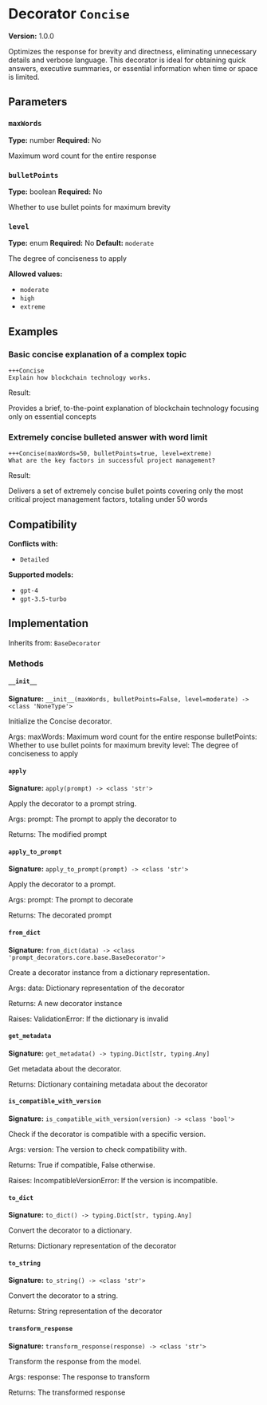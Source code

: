 # Decorator `Concise`

**Version:** 1.0.0

Optimizes the response for brevity and directness, eliminating unnecessary details and verbose language. This decorator is ideal for obtaining quick answers, executive summaries, or essential information when time or space is limited.

## Parameters

### `maxWords`

**Type:** number
**Required:** No

Maximum word count for the entire response

### `bulletPoints`

**Type:** boolean
**Required:** No

Whether to use bullet points for maximum brevity

### `level`

**Type:** enum
**Required:** No
**Default:** `moderate`

The degree of conciseness to apply

**Allowed values:**

- `moderate`
- `high`
- `extreme`

## Examples

### Basic concise explanation of a complex topic

```
+++Concise
Explain how blockchain technology works.
```

Result:

Provides a brief, to-the-point explanation of blockchain technology focusing only on essential concepts

### Extremely concise bulleted answer with word limit

```
+++Concise(maxWords=50, bulletPoints=true, level=extreme)
What are the key factors in successful project management?
```

Result:

Delivers a set of extremely concise bullet points covering only the most critical project management factors, totaling under 50 words

## Compatibility

**Conflicts with:**

- `Detailed`

**Supported models:**

- `gpt-4`
- `gpt-3.5-turbo`

## Implementation

Inherits from: `BaseDecorator`

### Methods

#### `__init__`

**Signature:** `__init__(maxWords, bulletPoints=False, level=moderate) -> <class 'NoneType'>`

Initialize the Concise decorator.

Args:
    maxWords: Maximum word count for the entire response
    bulletPoints: Whether to use bullet points for maximum brevity
    level: The degree of conciseness to apply

#### `apply`

**Signature:** `apply(prompt) -> <class 'str'>`

Apply the decorator to a prompt string.

Args:
    prompt: The prompt to apply the decorator to


Returns:
    The modified prompt

#### `apply_to_prompt`

**Signature:** `apply_to_prompt(prompt) -> <class 'str'>`

Apply the decorator to a prompt.

Args:
    prompt: The prompt to decorate

Returns:
    The decorated prompt

#### `from_dict`

**Signature:** `from_dict(data) -> <class 'prompt_decorators.core.base.BaseDecorator'>`

Create a decorator instance from a dictionary representation.

Args:
    data: Dictionary representation of the decorator

Returns:
    A new decorator instance

Raises:
    ValidationError: If the dictionary is invalid

#### `get_metadata`

**Signature:** `get_metadata() -> typing.Dict[str, typing.Any]`

Get metadata about the decorator.

Returns:
    Dictionary containing metadata about the decorator

#### `is_compatible_with_version`

**Signature:** `is_compatible_with_version(version) -> <class 'bool'>`

Check if the decorator is compatible with a specific version.

Args:
    version: The version to check compatibility with.


Returns:
    True if compatible, False otherwise.


Raises:
    IncompatibleVersionError: If the version is incompatible.

#### `to_dict`

**Signature:** `to_dict() -> typing.Dict[str, typing.Any]`

Convert the decorator to a dictionary.

Returns:
    Dictionary representation of the decorator

#### `to_string`

**Signature:** `to_string() -> <class 'str'>`

Convert the decorator to a string.

Returns:
    String representation of the decorator

#### `transform_response`

**Signature:** `transform_response(response) -> <class 'str'>`

Transform the response from the model.

Args:
    response: The response to transform

Returns:
    The transformed response
